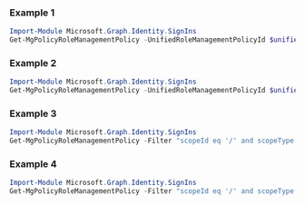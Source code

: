 ### Example 1
``` powershell
Import-Module Microsoft.Graph.Identity.SignIns
Get-MgPolicyRoleManagementPolicy -UnifiedRoleManagementPolicyId $unifiedRoleManagementPolicyId -ExpandProperty "effectiveRules,rules" 
```
### Example 2
``` powershell
Import-Module Microsoft.Graph.Identity.SignIns
Get-MgPolicyRoleManagementPolicy -UnifiedRoleManagementPolicyId $unifiedRoleManagementPolicyId
```
### Example 3
``` powershell
Import-Module Microsoft.Graph.Identity.SignIns
Get-MgPolicyRoleManagementPolicy -Filter "scopeId eq '/' and scopeType eq 'Directory'" -ExpandProperty "rules" 
```
### Example 4
``` powershell
Import-Module Microsoft.Graph.Identity.SignIns
Get-MgPolicyRoleManagementPolicy -Filter "scopeId eq '/' and scopeType eq 'DirectoryRole'" 
```
